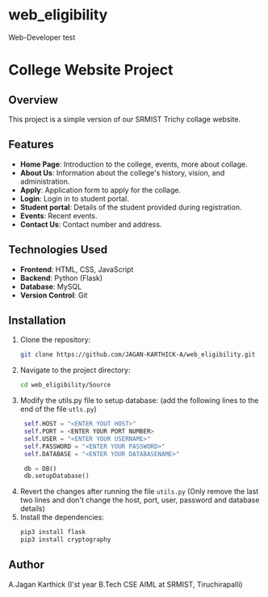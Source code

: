 # web_eligibility
Web-Developer test

# College Website Project

## Overview
This project is a simple version of our SRMIST Trichy collage website.

## Features
- **Home Page**: Introduction to the college, events, more about collage.
- **About Us**: Information about the college's history, vision, and administration.
- **Apply**: Application form to apply for the collage.
- **Login**: Login in to student portal.
- **Student portal**: Details of the student provided during registration.
- **Events**: Recent events.
- **Contact Us**: Contact number and address.

## Technologies Used
- **Frontend**: HTML, CSS, JavaScript
- **Backend**: Python (Flask)
- **Database**: MySQL
- **Version Control**: Git

## Installation
1. Clone the repository:
    ```bash
    git clone https://github.com/JAGAN-KARTHICK-A/web_eligibility.git
    ```
2. Navigate to the project directory:
    ```bash
    cd web_eligibility/Source
    ```
3. Modify the utils.py file to setup database: (add the following lines to the end of the file `utls.py`)
   ```python
    self.HOST = "<ENTER YOUT HOST>"
    self.PORT = <ENTER YOUR PORT NUMBER>
    self.USER = "<ENTER YOUR USERNAME>"
    self.PASSWORD = "<ENTER YOUR PASSWORD>"
    self.DATABASE = "<ENTER YOUR DATABASENAME>"

    db = DB()
    db.setupDatabase()
    ```
4. Revert the changes after running the file `utils.py` (Only remove the last two lines and don't change the host, port, user, password and database details)
5. Install the dependencies:
    ```bash
    pip3 install flask
    pip3 install cryptography
    ```

## Author
A.Jagan Karthick (I'st year B.Tech CSE AIML at SRMIST, Tiruchirapalli)


